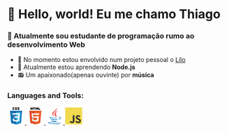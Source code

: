 <h1>👋 Hello, world! Eu me chamo Thiago</h1>
<h3>📝 Atualmente sou estudante de programação rumo ao desenvolvimento Web</h3>

- 🔭 No momento estou envolvido num projeto pessoal o [Lilo](https://github.com/davi-cade/lilo)
- 🌱 Atualmente estou aprendendo **Node.js**
- 📻 Um apaixonado(apenas ouvinte) por **música**


<h3 align="left">Languages and Tools:</h3>
<p align="left"> <a href="https://www.w3schools.com/css/" target="_blank"> <img src="https://raw.githubusercontent.com/devicons/devicon/master/icons/css3/css3-original-wordmark.svg" alt="css3" width="40" height="40"/> </a> <a href="https://www.w3.org/html/" target="_blank"> <img src="https://raw.githubusercontent.com/devicons/devicon/master/icons/html5/html5-original-wordmark.svg" alt="html5" width="40" height="40"/> </a> <a href="https://www.java.com" target="_blank"> <img src="https://raw.githubusercontent.com/devicons/devicon/master/icons/java/java-original.svg" alt="java" width="40" height="40"/> </a> <a href="https://developer.mozilla.org/en-US/docs/Web/JavaScript" target="_blank"> <img src="https://raw.githubusercontent.com/devicons/devicon/master/icons/javascript/javascript-original.svg" alt="javascript" width="40" height="40"/> </a> </p>


